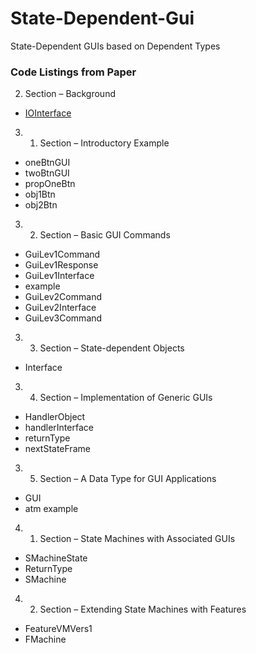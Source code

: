 # State-Dependent-Gui

State-Dependent GUIs based on Dependent Types

### Code Listings from Paper
2.  Section – Background
  * [IOInterface](https://stephanadls.github.io/state-dependent-gui/html/SizedIO.Base.html#333)
3. 1. Section – Introductory Example
  * oneBtnGUI
  * twoBtnGUI 
  * propOneBtn 
  * obj1Btn 
  * obj2Btn 
3. 2. Section – Basic GUI Commands
  * GuiLev1Command 
  * GuiLev1Response 
  * GuiLev1Interface
  * example
  * GuiLev2Command
  * GuiLev2Interface 
  * GuiLev3Command 
3. 3. Section – State-dependent Objects
  * Interface
3. 4. Section – Implementation of Generic GUIs
  * HandlerObject 
  * handlerInterface
  * returnType
  * nextStateFrame
3. 5. Section – A Data Type for GUI Applications
  * GUI 
  * atm example
4. 1. Section – State Machines with Associated GUIs
  * SMachineState
  * ReturnType
  * SMachine 
4. 2. Section – Extending State Machines with Features
  * FeatureVMVers1
  * FMachine 
 




  
  
  
  
  
  
  

